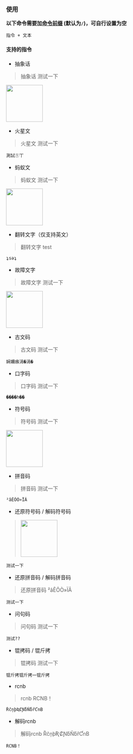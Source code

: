 ### 使用

**以下命令需要加[命令前缀](https://v2.nonebot.dev/docs/api/config#Config-command_start) (默认为`/`)，可自行设置为空**

```
指令 + 文本
```

#### 支持的指令

 - 抽象话

> 抽象话 测试一下

<img src="https://s2.loli.net/2022/08/16/z3b2OKMstpumlgB.png" width="100" />


 - 火星文

> 火星文 测试一下

```
測試①丅
```


 - 蚂蚁文

> 蚂蚁文 测试一下

<img src="https://s2.loli.net/2022/08/16/WKrxAC95oUIgvYO.png" width="100" />


 - 翻转文字（仅支持英文）

> 翻转文字 test
    
```
ʇsǝʇ
```


 - 故障文字

> 故障文字 测试一下

<img src="https://s2.loli.net/2022/08/16/ITACcLfarNuF3GZ.png" width="100" />


 - 古文码

> 古文码 测试一下

```
娴嬭瘯涓�涓�
```


 - 口字码

> 口字码 测试一下

```
����һ��
```


 - 符号码

> 符号码 测试一下

<img src="https://s2.loli.net/2022/10/30/dpxoaRSMmfk2l9y.png" width="100" />


 - 拼音码

> 拼音码 测试一下

```
²âÊÔÒ»ÏÂ
```


 - 还原符号码 / 解码符号码

> <img src="https://s2.loli.net/2022/10/30/Clr5nxufqPeGpWm.png" width="100" />

```
测试一下
```


 - 还原拼音码 / 解码拼音码

> 还原拼音码 ²âÊÔÒ»ÏÂ

```
测试一下
```


 - 问句码

> 问句码 测试一下

```
测试??
```


 - 锟拷码 / 锟斤拷

> 锟拷码 测试一下

```
锟斤拷锟斤拷一锟斤拷
```


 - rcnb

> rcnb RCNB！

```
ȐĉņþƦȻƝƃÑƃȓƇnB
```


 - 解码rcnb

> 解码rcnb ȐĉņþƦȻƝƃÑƃȓƇnB

```
RCNB！
```